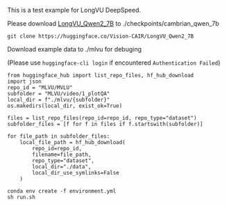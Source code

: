 This is a test example for LongVU DeepSpeed.

Please download [LongVU_Qwen2_7B](https://huggingface.co/Vision-CAIR/LongVU_Qwen2_7B) to ./checkpoints/cambrian_qwen_7b
```
git clone https://huggingface.co/Vision-CAIR/LongVU_Qwen2_7B
```

Download example data to ./mlvu for debuging

(Please use `huggingface-cli login` if encountered `Authentication Failed`)

```
from huggingface_hub import list_repo_files, hf_hub_download
import json
repo_id = "MLVU/MVLU"
subfolder = "MLVU/video/1_plotQA"
local_dir = f"./mlvu/{subfolder}"
os.makedirs(local_dir, exist_ok=True)

files = list_repo_files(repo_id=repo_id, repo_type="dataset")
subfolder_files = [f for f in files if f.startswith(subfolder)]

for file_path in subfolder_files:
    local_file_path = hf_hub_download(
        repo_id=repo_id,
        filename=file_path,
        repo_type="dataset",
        local_dir="./data",
        local_dir_use_symlinks=False
    )
```

```
conda env create -f environment.yml
sh run.sh
```

